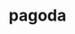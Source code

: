 ---
title: "pagoda"
layout: category
permalink: categories/pagoda/
author_profile: true
taxonomy: pagoda # category name
entries_layout: list # list (default), grid
---